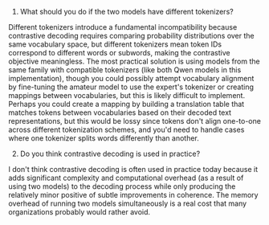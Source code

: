 1. What should you do if the two models have different tokenizers?
   
Different tokenizers introduce a fundamental incompatibility because contrastive decoding requires comparing probability distributions over the same vocabulary space, but different tokenizers mean token IDs correspond to different words or subwords, making the contrastive objective meaningless. The most practical solution is using models from the same family with compatible tokenizers (like both Qwen models in this implementation), though you could possibly attempt vocabulary alignment by fine-tuning the amateur model to use the expert's tokenizer or creating mappings between vocabularies, but this is likely difficult to implement. Perhaps you could create a mapping by building a translation table that matches tokens between vocabularies based on their decoded text representations, but this would be lossy since tokens don't align one-to-one across different tokenization schemes, and you'd need to handle cases where one tokenizer splits words differently than another.
 
2. Do you think contrastive decoding is used in practice?

I don't think contrastive decoding is often used in practice today because it adds significant complexity and computational overhead (as a result of using two models) to the decoding process while only producing the relatively minor positive of subtle improvements in coherence. The memory overhead of running two models simultaneously is a real cost that many organizations probably would rather avoid.
